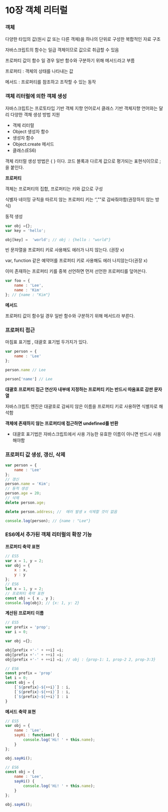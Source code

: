 # 10장 객체 리터럴

### 객체

다양한 타입의 값(원시 값 또는 다른 객체)을 하나의 단위로 구성한 복합적인 자료 구조

자바스크립트의 함수는 일급 객체이므로 값으로 취급할 수 있음

프로퍼티 값이 함수 일 경우 일반 함수와 구분하기 위해 메서드라고 부름

프로퍼티 : 객체의 상태를 나타내는 값

메서드 : 프로퍼티를 참조하고 조작할 수 있는 동작

### **객체 리터럴에 의한 객체 생성**

자바스크립트는 프로토타입 기반 객체 지향 언어로서 클래스 기반 객체지향 언어와는 달리 다양한 객채 생성 방법 지원

- 객체 리터럴
- Object 생성자 함수
- 생성자 함수
- Object.create 메서드
- 클래스(ES6)

객체 리터럴 생성 방법은 { } 이다. 코드 블록과 다르게 값으로 평가되는 표현식이므로 ; 을 붙인다.

**프로퍼티**

객체는 프로퍼티의 집합, 프로퍼티는 키와 값으로 구성

식별자 네이밍 규칙을 따르지 않는 프로퍼티 키는 ‘’,””로 감싸줘야함(권장하지 않는 방식)

동적 생성

```jsx
var obj ={};
var key = 'hello';

obj[key] =  'world'; // obj : {hello : "world"}
```

빈 문자열을 프로퍼티 키로 사용해도 에러가 나지 않는다. (권장 x)

var, function 같은 예약어를 프로퍼티 키로 사용해도 에러 나지않는다(권장 x)

이미 존재하는 프로퍼티 키를 중복 선언하면 먼저 선언한 프로퍼티를 덮어쓴다.

```jsx
var foo = {
	name : 'Lee',
	name : 'Kim'
}; // {name : "Kim"}
```

**메서드**

프로퍼티 값이 함수일 경우 일반 함수와 구분하기 위해 메서드라 부른다.

### **프로퍼티 접근**

마침표 표기법 , 대괄호 표기법 두가지가 있다.

```jsx
var person = {
	name : 'Lee'
};

person.name // Lee

person['name'] // Lee
```

**대괄호 프로퍼티 접근 연산자 내부에 지정하는 프로퍼티 키는 반드시 따옴표로 감싼 문자열**

자바스크립트 엔진은 대괄호로 감싸지 않은 이름을 프로퍼티 키로 사용하면 식별자로 해석함

**객체에 존재하지 않는 프로퍼티에 접근하면 undefined를 반환**

 * 대괄호 표기법은 자바스크립트에서 사용 가능한 유효한 이름이 아니면 반드시 사용해야함

### **프로퍼티 값 생성, 갱신, 삭제**

```jsx
var person = {
	name : 'Lee'
};
// 갱신
person.name = 'Kim';
// 동적 생성
person.age = 20;
// 삭제
delete person.age;

delete person.address; //  에러 발생 x 삭제할 것이 없음

console.log(person); // {name : "Lee"}
```

### ES6에서 추가된 객체 리터럴의 확장 기능

**프로퍼티 축약 표현**

```jsx
// ES5
var x = 1, y = 2;
var obj = {
	x : x,
	y : y
};
// ES6
let x = 1, y = 2;
// 프로퍼티 축약 표현
const obj = { x , y };
console.log(obj); // {x: 1, y: 2}
```

**계산된 프로퍼티 이름**

```jsx
// ES5
var prefix = 'prop';
var i = 0;

var obj ={};

obj[prefix +'-' + ++i] =i;
obj[prefix +'-' + ++i] =i;
obj[prefix +'-' + ++i] =i; // obj : {prop-1: 1, prop-2 2, prop-3:3}

// ES6
const prefix = 'prop'
let i = 0;
const obj = {
	[`${prefix}-${++i}`] : i,
	[`${prefix}-${++i}`] : i,
	[`${prefix}-${++i}`] : i
}
```

 

**메서드 축약 표현**

```jsx
// ES5
var obj = {
	name : 'Lee',
	sayHi : function() {
		console.log('Hi! ' + this.name);
	}
};

obj.sayHi();

// ES6
const obj = {
	name : 'Lee',
	sayHi() {
		console.log('Hi! ' + this.name);
	}
};

obj.sayHi();
```